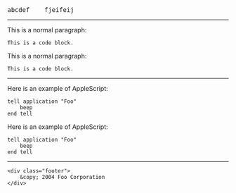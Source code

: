 
<pre>abcdef    fjeifeij</pre>
---
This is a normal paragraph:

    This is a code block.

<p>This is a normal paragraph:</p>

<pre><code>This is a code block.
</code></pre>
---
Here is an example of AppleScript:

    tell application "Foo"
        beep
    end tell


<p>Here is an example of AppleScript:</p>

<pre><code>tell application "Foo"
    beep
end tell
</code></pre>

---
    <div class="footer">
        &copy; 2004 Foo Corporation
    </div>